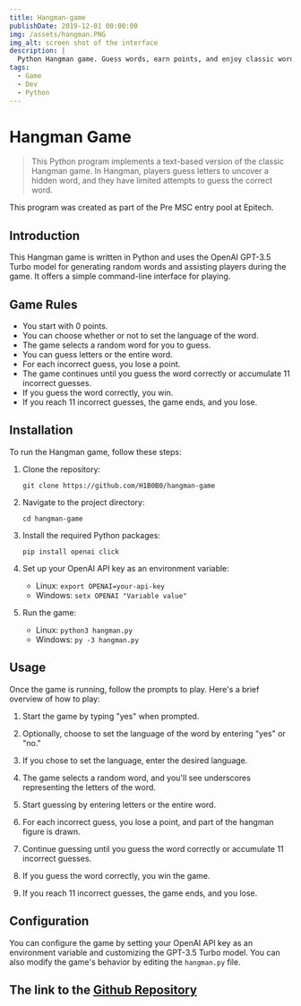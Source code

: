 ```yaml
---
title: Hangman-game
publishDate: 2019-12-01 00:00:00
img: /assets/hangman.PNG
img_alt: screen shot of the interface
description: |
  Python Hangman game. Guess words, earn points, and enjoy classic word-guessing fun.
tags:
  - Game
  - Dev
  - Python
---
```


# Hangman Game

> This Python program implements a text-based version of the classic Hangman game. In Hangman, players guess letters to uncover a hidden word, and they have limited attempts to guess the correct word.

This program was created as part of the Pre MSC entry pool at Epitech.

## Introduction

This Hangman game is written in Python and uses the OpenAI GPT-3.5 Turbo model for generating random words and assisting players during the game. It offers a simple command-line interface for playing.

## Game Rules

- You start with 0 points.
- You can choose whether or not to set the language of the word.
- The game selects a random word for you to guess.
- You can guess letters or the entire word.
- For each incorrect guess, you lose a point.
- The game continues until you guess the word correctly or accumulate 11 incorrect guesses.
- If you guess the word correctly, you win.
- If you reach 11 incorrect guesses, the game ends, and you lose.

## Installation

To run the Hangman game, follow these steps:

1. Clone the repository:

   `git clone https://github.com/H1B0B0/hangman-game`

2. Navigate to the project directory:

   `cd hangman-game`

3. Install the required Python packages:

   `pip install openai click`

4. Set up your OpenAI API key as an environment variable:

   - Linux: `export OPENAI=your-api-key`
   - Windows: `setx OPENAI "Variable value"`

5. Run the game:
   - Linux: `python3 hangman.py`
   - Windows: `py -3 hangman.py`

## Usage

Once the game is running, follow the prompts to play. Here's a brief overview of how to play:

1. Start the game by typing "yes" when prompted.

2. Optionally, choose to set the language of the word by entering "yes" or "no."

3. If you chose to set the language, enter the desired language.

4. The game selects a random word, and you'll see underscores representing the letters of the word.

5. Start guessing by entering letters or the entire word.

6. For each incorrect guess, you lose a point, and part of the hangman figure is drawn.

7. Continue guessing until you guess the word correctly or accumulate 11 incorrect guesses.

8. If you guess the word correctly, you win the game.

9. If you reach 11 incorrect guesses, the game ends, and you lose.

## Configuration

You can configure the game by setting your OpenAI API key as an environment variable and customizing the GPT-3.5 Turbo model. You can also modify the game's behavior by editing the `hangman.py` file.

## The link to the [Github Repository](https://github.com/H1B0B0/hangman-game)
